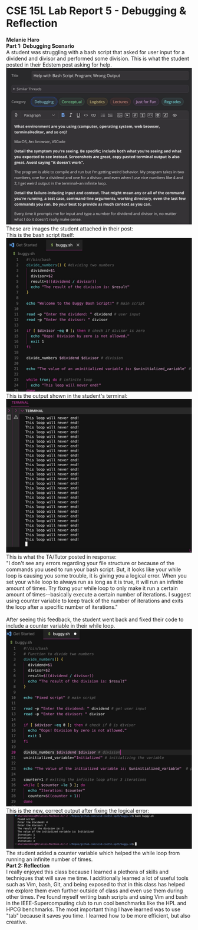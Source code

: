 # CSE 15L Lab Report 5 - Debugging & Reflection
**Melanie Haro** <br />
**Part 1: Debugging Scenario** <br />
A student was struggling with a bash script that asked for user input for a dividend and divisor and performed some division. This is what the 
student posted in their Edstem post asking for help. <br />
![edstem](edstempost.jpg)
These are images the student attached in their post: <br />
This is the bash script itself: <br />
![buggyScript](buggybashscript.jpg)
This is the output shown in the student's terminal: <br />
![buggyOutput](infiniteloop.jpg)
This is what the TA/Tutor posted in response: <br />
"I don't see any errors regarding your file structure or because of the commands you used to run your bash script. But, it looks like your while loop is causing you some trouble, it is giving you a logical error. When you set your while loop to always run as long as it is true, it will run an infinite amount of times. Try fixng your while loop to only make it run a certain amount of times--basically execute a certain number of iterations. I suggest using counter variable to keep track of the number of iterations and exits the loop after a specific number of iterations." <br />
<br />
After seeing this feedback, the student went back and fixed their code to include a counter variable in their while loop. <br />
![fixedbashscript](fixedbashscript.jpg)
This is the new, correct output after fixing the logical error: <br />
![fixedterminaloutput](fixedterminaloutput.jpg)
The student added a counter variable which helped the while loop from running an infinite number of times. <br />
**Part 2: Reflection** <br /> 
I really enjoyed this class because I learned a plethora of skills and techniques that will save me time. I additionally learned a 
lot of useful tools such as Vim, bash, Git, and being exposed to that in this class has helped me explore them even further outside of 
class and even use them during other times. I've found myself writing bash scripts and using Vim and bash in the IEEE-Supercomputing club to run cool benchmarks like the HPL and HPCG benchmarks. The most important thing I have learned was to use "tab" because it saves you time. I learned how to be more efficient, but also creative. <br />
